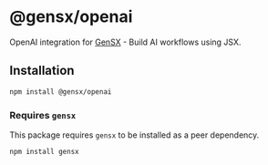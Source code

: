 # @gensx/openai

OpenAI integration for [GenSX](https://github.com/cortexclick/gensx) - Build AI workflows using JSX.

## Installation

```bash
npm install @gensx/openai
```

### Requires `gensx`

This package requires `gensx` to be installed as a peer dependency.

```bash
npm install gensx
```
